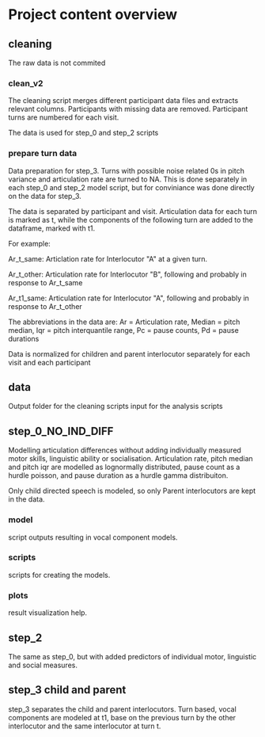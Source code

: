 # Project content overview
## cleaning
The raw data is not commited

### clean_v2
The cleaning script merges different participant data files and extracts relevant columns. 
Participants with missing data are removed. Participant turns are numbered for each visit.

The data is used for step_0 and step_2 scripts
### prepare turn data
Data preparation for step_3. Turns with possible noise related 0s in pitch variance and articulation rate are turned to NA.
This is done separately in each step_0 and step_2 model script, but for conviniance was done directly on the data for step_3.

The data is separated by participant and visit. Articulation data for each turn is marked as t,
while the components of the following turn are added to the dataframe, marked with t1.

For example:

Ar_t_same: Articlation rate for Interlocutor "A" at a given turn.

Ar_t_other: Articulation rate for Interlocutor "B", following and probably in response to Ar_t_same

Ar_t1_same: Articulation rate for Interlocutor "A", following and probably in response to Ar_t_other

The abbreviations in the data are: Ar = Articulation rate, Median = pitch median, Iqr = pitch interquantile range, Pc = pause counts, Pd = pause durations

Data is normalized for children and parent interlocutor separately for each visit and each participant

## data
Output folder for the cleaning scripts input for the analysis scripts

## step_0_NO_IND_DIFF
Modelling articulation differences without adding individually measured motor skills, linguistic ability or socialisation.
Articulation rate, pitch median and pitch iqr are modelled as lognormally distributed, pause count as a hurdle poisson, and pause duration as a hurdle
gamma distribuiton.

Only child directed speech is modeled, so only Parent interlocutors are kept in the data.
### model
script outputs resulting in vocal component models. 
### scripts
scripts for creating the models.
### plots
result visualization help.

## step_2
The same as step_0, but with added predictors of individual motor, linguistic and social measures.

## step_3 child and parent
step_3 separates the child and parent interlocutors. Turn based, vocal components are modeled at t1, base on the previous turn by the other interlocutor and the same interlocutor
at turn t.
